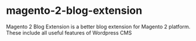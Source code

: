 # magento-2-blog-extension
Magento 2 Blog Extension is a better blog extension for Magento 2 platform. These include all useful features of Wordpress CMS

